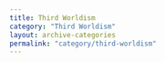```yaml
---
title: Third Worldism
category: "Third Worldism"
layout: archive-categories
permalink: "category/third-worldism"
---
```

